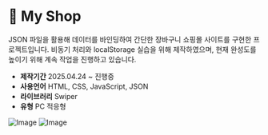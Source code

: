 # 🛒 My Shop

JSON 파일을 활용해 데이터를 바인딩하여 간단한 장바구니 쇼핑몰 사이트를 구현한 프로젝트입니다. 비동기 처리와 localStorage 실습을 위해 제작하였으며, 현재 완성도를 높이기 위해 계속 작업을 진행하고 있습니다.

- **제작기간** 2025.04.24 ~ 진행중
- **사용언어** HTML, CSS, JavaScript, JSON
- **라이브러리** Swiper
- **유형** PC 적응형

![Image](https://github.com/user-attachments/assets/53866b67-0dfd-4032-a650-613ddd915f0a)
![Image](https://github.com/user-attachments/assets/c42753ba-ba71-4323-bd08-790fb9255aa4)
